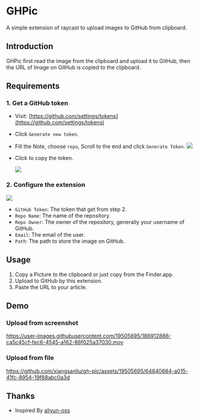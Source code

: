 # GHPic 

A simple extension of raycast to upload images to GitHub from clipboard.

## Introduction

GHPic first read the image from the clipboard and upload it to GitHub, then the URL of Image on GitHub is copied to the clipboard.

## Requirements


### 1. Get a GitHub token

- Visit: [https://github.com/settings/tokens](https://github.com/settings/tokens)

- Click `Generate new token`.

- Fill the Note, choose `repo`, Scroll to the end and click `Generate Token`.
  ![](https://cdn.jsdelivr.net/gh/xiangsanliu/images/img/202208201524393.png)

- Click to copy the token.

  ![](https://cdn.jsdelivr.net/gh/xiangsanliu/images/img/202208201534422.png)

### 2. Configure the extension

  ![](https://cdn.jsdelivr.net/gh/xiangsanliu/images/img/202208201535451.png)

- `GitHub Token`: The token that get from step 2.
- `Repo Name`: The name of the repository.
- `Repo Owner`: The owner of the repository, generally your username of GitHub.
- `Email`: The email of the user.
- `Path`: The path to store the image on GitHub.

## Usage

1. Copy a Picture to the clipboard or just copy from the Finder.app.
2. Upload to GitHub by this extension.
3. Paste the URL to your article.

## Demo

### Upload from screenshot

https://user-images.githubusercontent.com/19505695/186912886-ca5c45cf-fec6-4545-a162-86f025a37030.mov

### Upload from file

https://github.com/xiangsanliu/gh-pic/assets/19505695/64840684-a015-41fc-8954-19f88abc0a3d


## Thanks

- Inspired By [aliyun-oss](https://github.com/raycast/extensions/blob/78b7c11594/extensions/aliyun-oss/README.md)

